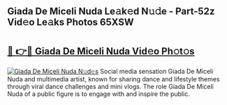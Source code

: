 ## Giada De Miceli Nuda Le𝚊k𝚎d N𝚞𝚍e - Part-52z Vid𝚎o Le𝚊ks Photos 65XSW

# <h2><a href="http://fbb8c8t.evod.top/?m=Giada+De+Miceli+Nuda">🔗 👉🔴 Giada De Miceli Nuda Vid𝚎o Ph𝚘t𝚘s</a></h2>

[![Giada De Miceli Nuda N𝚞d𝚎s](https://i.imgur.com/8V9OHl7.gif)](http://fbb8c8t.evod.top/?m=Giada+De+Miceli+Nuda)
Social media sensation Giada De Miceli Nuda and multimedia artist, known for sharing dance and lifestyle themes through viral dance challenges and mini vlogs. The role Giada De Miceli Nuda of a public figure is to engage with and inspire the public. 
